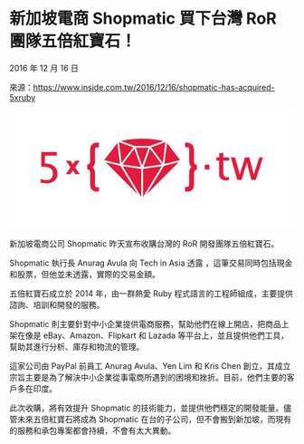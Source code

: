 # 新加坡電商 Shopmatic 買下台灣 RoR 團隊五倍紅寶石！

2016 年 12 月 16 日

來源：https://www.inside.com.tw/2016/12/16/shopmatic-has-acquired-5xruby

![image](images/2016-12-16/logo.jpg)

新加坡電商公司 Shopmatic 昨天宣布收購台灣的 RoR 開發團隊五倍紅寶石。

Shopmatic 執行長 Anurag Avula 向 Tech in Asia 透露 ，這筆交易同時包括現金和股票，但他並未透露，實際的交易金額。

五倍紅寶石成立於 2014 年，由一群熱愛 Ruby 程式語言的工程師組成，主要提供諮詢、培訓和開發的服務。

Shopmatic 則主要針對中小企業提供電商服務，幫助他們在線上開店，把商品上架在像是 eBay、Amazon、Flipkart 和 Lazada 等平台上，並且提供他們工具，幫助其進行分析、庫存和物流的管理。

這家公司由 PayPal 前員工 Anurag Avula、Yen Lim 和 Kris Chen 創立，其成立宗旨主要是為了解決中小企業從事電商所遇到的困境和挫折。目前，他們主要的客戶多在印度。

此次收購，將有效提升 Shopmatic 的技術能力，並提供他們穩定的開發能量。儘管未來五倍紅寶石將成為 Shopmatic 在台的子公司，但不會搬到新加坡，而現有的服務和承包專案都會持續，不會有太大異動。
